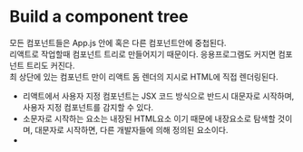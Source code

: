 # Build a component tree
모든 컴포넌트들은 App.js 안에 혹은 다른 컴포넌트안에 중첩된다. <br>
리액트로 작업할때 컴포넌트 트리로 만들어지기 때문이다.
응용프로그램도 커지면 컴포넌트 트리도 커진다.<br>
최 상단에 있는 컴포넌트 만이 리액트 돔 렌더의 지시로 HTML에 직접 렌더링된다.<br>


- 리액트에서 사용자 지정 컴포넌트는 JSX 코드 방식으로 반드시 대문자로 시작하며,사용자 지정 컴포넌트를 감지할 수 있다. 
- 소문자로 시작하는 요소는 내장된 HTML요소 이기 때문에 내장요소로 탐색할 것이며, 대문자로 시작하면, 다른 개발자들에 의해 정의된 요소이다. 
- 